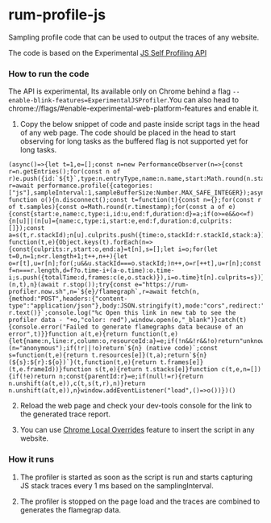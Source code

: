 # rum-profile-js

Sampling profile code that can be used to output the traces of any website.

The code is based on the Experimental [JS Self Profiling API](https://github.com/WICG/js-self-profiling)

### How to run the code

The API is experimental, Its available only on Chrome behind a flag `--enable-blink-features=ExperimentalJSProfiler`.You can also head to chrome://flags/#enable-experimental-web-platform-features and enable it.

1. Copy the below snippet of code and paste inside script tags in the head of
   any web page. The code should be placed in the head to start observing for
   long tasks as the buffered flag is not supported yet for long tasks.

```
(async()=>{let t=1,e=[];const n=new PerformanceObserver(n=>{const r=n.getEntries();for(const n of r)e.push({id:`${t}`,type:n.entryType,name:n.name,start:Math.round(n.startTime),end:Math.round(n.startTime+n.duration),duration:Math.round(n.duration)}),t++});n.observe({type:"longtask",buffered:!0});const r=await performance.profile({categories:["js"],sampleInterval:1,sampleBufferSize:Number.MAX_SAFE_INTEGER});async function o(){n.disconnect();const t=function(t){const n={};for(const r of t.samples){const o=Math.round(r.timestamp);for(const a of e){const{start:e,name:c,type:i,id:u,end:f,duration:d}=a;if(o>=e&&o<=f){n[u]||(n[u]={name:c,type:i,start:e,end:f,duration:d,culprits:[]});const a=s(t,r.stackId);n[u].culprits.push({time:o,stackId:r.stackId,stack:a})}}}return function(t,e){Object.keys(t).forEach(n=>{const{culprits:r,start:o,end:a}=t[n],s=[];let i=o;for(let t=0,n=1;n<r.length+1;t++,n++){let o=r[t],u=r[n];for(;u&&u.stackId===o.stackId;)n++,o=r[++t],u=r[n];const f=n===r.length,d=f?o.time-i+(a-o.time):o.time-i;s.push({totalTime:d,frames:c(e,o.stack)}),i=o.time}t[n].culprits=s})}(n,t),n}(await r.stop());try{const e="https://rum-profiler.now.sh",n=`${e}/flamegraph`,r=await fetch(n,{method:"POST",headers:{"content-type":"application/json"},body:JSON.stringify(t),mode:"cors",redirect:"follow"}),o=`${e}/trace/${await r.text()}`;console.log("%c Open this link in new tab to see the profiler data - "+o,"color: red"),window.open(o,"_blank")}catch(t){console.error("Failed to generate flamegraphs data because of an error",t)}}function a(t,e){return function(t,e){let{name:n,line:r,column:o,resourceId:a}=e;if(!n&&!r&&!o)return"unknown";n||(n="anonymous");if(!r||!o)return`${n} (native code)`;const s=function(t,e){return t.resources[e]}(t,a);return`${n} (${s}:${r}:${o})`}(t,function(t,e){return t.frames[e]}(t,e.frameId))}function s(t,e){return t.stacks[e]}function c(t,e,n=[]){if(!e)return n;const{parentId:r}=e;if(null!=r){return n.unshift(a(t,e)),c(t,s(t,r),n)}return n.unshift(a(t,e)),n}window.addEventListener("load",()=>o())})()
```

2. Reload the web page and check your dev-tools console for the link to the generated trace report.

3. You can use [Chrome Local Overrides](https://developers.google.com/web/updates/2018/01/devtools#overrides) feature to insert the script in any website.

### How it runs

1. The profiler is started as soon as the script is run and starts capturing JS stack traces every 1 ms based on the samplingInterval.

2. The profiler is stopped on the page load and the traces are combined to generates
   the flamegrap data.
